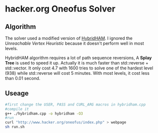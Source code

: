 # hacker.org Oneofus Solver
## Algorithm
The solver used a modified version of [HybridHAM](https://www.researchgate.net/publication/328341230_HybridHAM_A_Novel_Hybrid_Heuristic_for_Finding_Hamiltonian_Cycle). I ignored the *Unreachable Vertex Heuristic* because it doesn't perform well in most levels.

HybridHAM algorithm requires a lot of path sequence reversions, A **Splay Tree** is used to speed it up. Actually it is much faster than std::reverse + std::vector. It only cost 4.7 with 1600 tries to solve one of the hardest level (938) while std::reverse will cost 5 minutes. With most levels, it cost less than 0.01 second.

## Useage
```bash
#first change the USER, PASS and CURL_ARG macros in hybridham.cpp
#compile it
g++ ./hybridham.cpp -o hybridham -O3
#run
curl "http://www.hacker.org/oneofus/index.php" > webpage
sh run.sh
```
